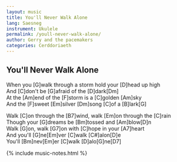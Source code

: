 ```yaml
---
layout: music
title: You'll Never Walk Alone
lang: Saesneg
instrument: Ukulele
permalink: /youll-never-walk-alone/
author: Gerry and the pacemakers
categories: Cerddoriaeth
---
```

## You'll Never Walk Alone
  
When you [G]walk through a storm hold your [D]head up high  
And [C]don't be [G]afraid of the [D]dark[Dm]  
At the [Am]end of the [F]storm is a [C]golden [Am]sky  
And the [F]sweet [Em]silver [Dm]song [C]of a [B]lark[G]  
  
Walk [C]on through the [B7]wind, walk [Em]on through the [C]rain  
Though your [G]dreams be [Bm]tossed and [Am]blow[D]n  
Walk [G]on, walk [G7]on with [C]hope in your [A7]heart  
And you'll [G]ne[Em]ver [C]walk [C#]alon[D]e  
You'll [Bm]nev[Em]er [C]walk [D]alo[G]ne[D7]  
  
{% include music-notes.html %}
